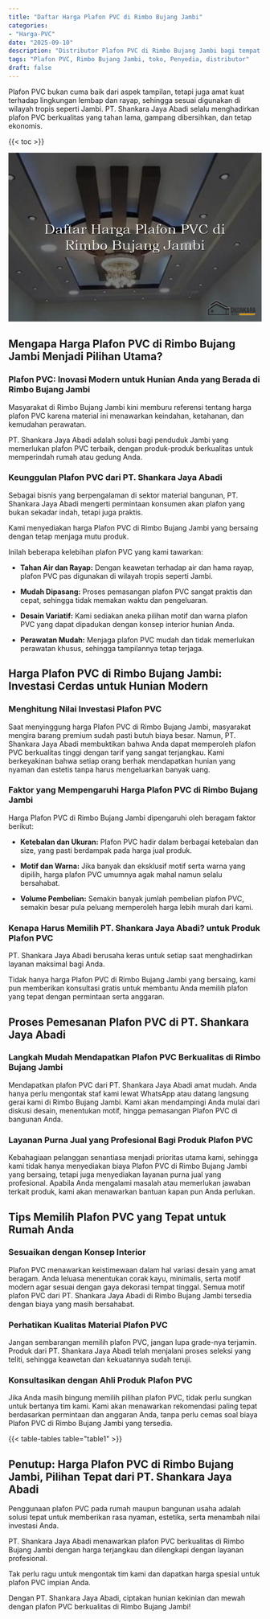 ```yaml
---
title: "Daftar Harga Plafon PVC di Rimbo Bujang Jambi"
categories: 
- "Harga-PVC"
date: "2025-09-10"
description: "Distributor Plafon PVC di Rimbo Bujang Jambi bagi tempat tinggal, office, dan ritel. Panel terbaik, beragam motif, pilihan warna modern, beserta jasa penempatan dikerjakan oleh teknisi ahli serta garansi resmi!|Layanan penyediaan Plafon PVC di Rimbo Bujang Jambi untuk kebutuhan rumah, office, maupun gerai, beserta material unggulan dan instalasi oleh teknisi profesional dan garansi resmi.|Alternatif Plafon PVC di Rimbo Bujang Jambi yang andal bagi rumah, kantor, serta gerai, bersama produk unggulan dan penempatan dikerjakan oleh tenaga ahli ahli dan jaminan resmi.|Distribusi Plafon PVC di Rimbo Bujang Jambi untuk rumah, kantor, serta ritel, beserta panel berkualitas dan pemasangan oleh tim profesional, lengkap dengan garansi resmi.}"
tags: "Plafon PVC, Rimbo Bujang Jambi, toko, Penyedia, distributor"
draft: false
---
```


Plafon PVC bukan cuma baik dari aspek tampilan, tetapi juga amat kuat terhadap lingkungan lembap dan rayap, sehingga sesuai digunakan di wilayah tropis seperti Jambi. PT. Shankara Jaya Abadi selalu menghadirkan plafon PVC berkualitas yang tahan lama, gampang dibersihkan, dan tetap ekonomis.

{{< toc >}}

![Daftar Harga Plafon PVC di Rimbo Bujang Jambi](/images/Harga-PVC/Daftar-Harga-Plafon-PVC-di-Rimbo-Bujang-Jambi.png)


## Mengapa Harga Plafon PVC di Rimbo Bujang Jambi Menjadi Pilihan Utama?

### Plafon PVC: Inovasi Modern untuk Hunian Anda yang Berada di Rimbo Bujang Jambi

Masyarakat di Rimbo Bujang Jambi kini memburu referensi tentang harga plafon PVC karena material ini menawarkan keindahan, ketahanan, dan kemudahan perawatan.

PT. Shankara Jaya Abadi adalah solusi bagi penduduk Jambi yang memerlukan plafon PVC terbaik, dengan produk-produk berkualitas untuk memperindah rumah atau gedung Anda.

### Keunggulan Plafon PVC dari PT. Shankara Jaya Abadi

Sebagai bisnis yang berpengalaman di sektor material bangunan, PT. Shankara Jaya Abadi mengerti permintaan konsumen akan plafon yang bukan sekadar indah, tetapi juga praktis.

Kami menyediakan harga Plafon PVC di Rimbo Bujang Jambi yang bersaing dengan tetap menjaga mutu produk.

Inilah beberapa kelebihan plafon PVC yang kami tawarkan:

- **Tahan Air dan Rayap:** Dengan keawetan terhadap air dan hama rayap, plafon PVC pas digunakan di wilayah tropis seperti Jambi.

- **Mudah Dipasang:** Proses pemasangan plafon PVC sangat praktis dan cepat, sehingga tidak memakan waktu dan pengeluaran.

- **Desain Variatif:** Kami sediakan aneka pilihan motif dan warna plafon PVC yang dapat dipadukan dengan konsep interior hunian Anda.

- **Perawatan Mudah:** Menjaga plafon PVC mudah dan tidak memerlukan perawatan khusus, sehingga tampilannya tetap terjaga.

## Harga Plafon PVC di Rimbo Bujang Jambi: Investasi Cerdas untuk Hunian Modern

### Menghitung Nilai Investasi Plafon PVC

Saat menyinggung harga Plafon PVC di Rimbo Bujang Jambi, masyarakat mengira barang premium sudah pasti butuh biaya besar. Namun, PT. Shankara Jaya Abadi membuktikan bahwa Anda dapat memperoleh plafon PVC berkualitas tinggi dengan tarif yang sangat terjangkau. Kami berkeyakinan bahwa setiap orang berhak mendapatkan hunian yang nyaman dan estetis tanpa harus mengeluarkan banyak uang.

### Faktor yang Mempengaruhi Harga Plafon PVC di Rimbo Bujang Jambi

Harga Plafon PVC di Rimbo Bujang Jambi dipengaruhi oleh beragam faktor berikut:

- **Ketebalan dan Ukuran:** Plafon PVC hadir dalam berbagai ketebalan dan size, yang pasti berdampak pada harga jual produk.

- **Motif dan Warna:** Jika banyak dan eksklusif motif serta warna yang dipilih, harga plafon PVC umumnya agak mahal namun selalu bersahabat.

- **Volume Pembelian:** Semakin banyak jumlah pembelian plafon PVC, semakin besar pula peluang memperoleh harga lebih murah dari kami.

### Kenapa Harus Memilih PT. Shankara Jaya Abadi? untuk Produk Plafon PVC

PT. Shankara Jaya Abadi berusaha keras untuk setiap saat menghadirkan layanan maksimal bagi Anda.

Tidak hanya harga Plafon PVC di Rimbo Bujang Jambi yang bersaing, kami pun memberikan konsultasi gratis untuk membantu Anda memilih plafon yang tepat dengan permintaan serta anggaran.

## Proses Pemesanan Plafon PVC di PT. Shankara Jaya Abadi

### Langkah Mudah Mendapatkan Plafon PVC Berkualitas di Rimbo Bujang Jambi

Mendapatkan plafon PVC dari PT. Shankara Jaya Abadi amat mudah. Anda hanya perlu mengontak staf kami lewat WhatsApp atau datang langsung gerai kami di Rimbo Bujang Jambi. Kami akan mendampingi Anda mulai dari diskusi desain, menentukan motif, hingga pemasangan Plafon PVC di bangunan Anda.

### Layanan Purna Jual yang Profesional Bagi Produk Plafon PVC

Kebahagiaan pelanggan senantiasa menjadi prioritas utama kami, sehingga kami tidak hanya menyediakan biaya Plafon PVC di Rimbo Bujang Jambi yang bersaing, tetapi juga menyediakan layanan purna jual yang profesional. Apabila Anda mengalami masalah atau memerlukan jawaban terkait produk, kami akan menawarkan bantuan kapan pun Anda perlukan.

## Tips Memilih Plafon PVC yang Tepat untuk Rumah Anda

### Sesuaikan dengan Konsep Interior

Plafon PVC menawarkan keistimewaan dalam hal variasi desain yang amat beragam. Anda leluasa menentukan corak kayu, minimalis, serta motif modern agar sesuai dengan gaya dekorasi tempat tinggal. Semua motif plafon PVC dari PT. Shankara Jaya Abadi di Rimbo Bujang Jambi tersedia dengan biaya yang masih bersahabat.

### Perhatikan Kualitas Material Plafon PVC

Jangan sembarangan memilih plafon PVC, jangan lupa grade-nya terjamin. Produk dari PT. Shankara Jaya Abadi telah menjalani proses seleksi yang teliti, sehingga keawetan dan kekuatannya sudah teruji.

### Konsultasikan dengan Ahli Produk Plafon PVC

Jika Anda masih bingung memilih pilihan plafon PVC, tidak perlu sungkan untuk bertanya tim kami. Kami akan menawarkan rekomendasi paling tepat berdasarkan permintaan dan anggaran Anda, tanpa perlu cemas soal biaya Plafon PVC di Rimbo Bujang Jambi yang tersedia.

{{< table-tables table="table1" >}}

## Penutup: Harga Plafon PVC di Rimbo Bujang Jambi, Pilihan Tepat dari PT. Shankara Jaya Abadi

Penggunaan plafon PVC pada rumah maupun bangunan usaha adalah solusi tepat untuk memberikan rasa nyaman, estetika, serta menambah nilai investasi Anda.

PT. Shankara Jaya Abadi menawarkan plafon PVC berkualitas di Rimbo Bujang Jambi dengan harga terjangkau dan dilengkapi dengan layanan profesional.

Tak perlu ragu untuk mengontak tim kami dan dapatkan harga spesial untuk plafon PVC impian Anda.

Dengan PT. Shankara Jaya Abadi, ciptakan hunian kekinian dan mewah dengan plafon PVC berkualitas di Rimbo Bujang Jambi!